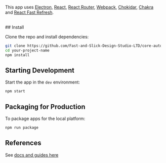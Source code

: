<p>
  This app uses <a href="https://electron.atom.io/">Electron</a>, <a href="https://facebook.github.io/react/">React</a>, <a href="https://github.com/reactjs/react-router">React Router</a>, <a href="https://webpack.js.org/">Webpack</a>, <a href="https://github.com/paulmillr/chokidar">Chokidar</a>, <a href="https://chakra-ui.com/">Chakra</a> and <a href="https://www.npmjs.com/package/react-refresh">React Fast Refresh</a>.
</p>

<br>
## Install

Clone the repo and install dependencies:

```bash
git clone https://github.com/Fast-and-Slick-Design-Studio-LTD/core-autobody-bms-sync-app.git your-project-name
cd your-project-name
npm install
```

## Starting Development

Start the app in the `dev` environment:

```bash
npm start
```

## Packaging for Production

To package apps for the local platform:

```bash
npm run package
```

## References

See [docs and guides here](https://github.com/electron-react-boilerplate/electron-react-boilerplate)

